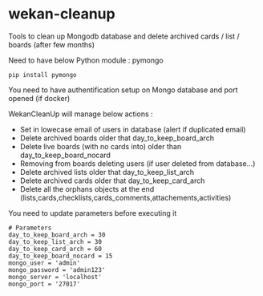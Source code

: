 # wekan-cleanup

Tools to clean up Mongodb database and delete archived cards / list / boards (after few months)

Need to have below Python module : pymongo

    pip install pymongo

You need to have authentification setup on Mongo database and port opened (if docker)

WekanCleanUp will manage below actions :

- Set in lowecase email of users in database (alert if duplicated email)
- Delete archived boards older that day_to_keep_board_arch
- Delete live boards (with no cards into) older than day_to_keep_board_nocard
- Removing from boards deleting users (if user deleted from database...)
- Delete archived lists older that day_to_keep_list_arch
- Delete archived cards older that day_to_keep_card_arch
- Delete all the orphans objects at the end (lists,cards,checklists,cards_comments,attachements,activities)

You need to update parameters before executing it

    # Parameters
    day_to_keep_board_arch = 30
    day_to_keep_list_arch = 30
    day_to_keep_card_arch = 60
    day_to_keep_board_nocard = 15
    mongo_user = 'admin'
    mongo_password = 'admin123'
    mongo_server = 'localhost'
    mongo_port = '27017'
